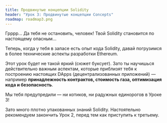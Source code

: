```yaml
---
title: Продвинутые концепции Solidity 
header: "Урок 3: Продвинутые концепции Concepts"
roadmap: roadmap3.png
---
```


Грррр... Да тебя не остановить, человек! Твой Solidity становится по настоящему опасным...

Теперь, когда у тебя в запасе есть опыт кода Solidity, давай погрузимся в более технические аспекты разработки Ethereum.

Этот урок будет не такой яркий (сюжет буксует). Зато ты научишься действительно важным аспектам, которые приблизят тебя к построению настоящих DApps (децентрализованных приложений) — например **принадлежность контрактов, стоимость газа, оптимизация кода и безопасность**.

Мы тебя предупредили — ни котиков, ни радужных единорогов в Уроке 3!

Зато много плотно упакованных знаний Solidity. Настоятельно рекомендуем закончить Урок 2, перед тем как приступить к третьему.
